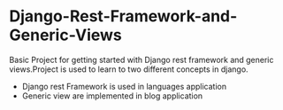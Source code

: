 # Django-Rest-Framework-and-Generic-Views
Basic Project for getting started with Django rest framework and generic views.Project is used to learn to two different concepts in django.
<ul>
  <li> Django rest Framework is used in languages application </li>
  <li> Generic view are implemented in blog application </li>
<ul>
